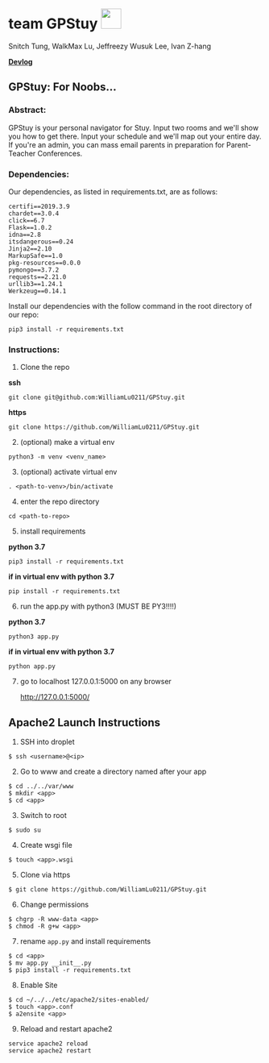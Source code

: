 # team GPStuy <img src="https://d1lss44hh2trtw.cloudfront.net/assets/article/2015/07/06/Azrael_Returns_feature.jpg" height="40">
Snitch Tung, WalkMax Lu, Jeffreezy Wusuk Lee, Ivan Z-hang

**[Devlog](https://github.com/WilliamLu0211/GPStuy/blob/master/doc/devlog.txt)**

## GPStuy: For Noobs...

### Abstract:
GPStuy is your personal navigator for Stuy. Input two rooms and we'll show you how to get there. Input your schedule and we'll map out your entire day. If you're an admin, you can mass email parents in preparation for Parent-Teacher Conferences.

### Dependencies: 
Our dependencies, as listed in requirements.txt, are as follows:
```
certifi==2019.3.9
chardet==3.0.4
click==6.7
Flask==1.0.2
idna==2.8
itsdangerous==0.24
Jinja2==2.10
MarkupSafe==1.0
pkg-resources==0.0.0
pymongo==3.7.2
requests==2.21.0
urllib3==1.24.1
Werkzeug==0.14.1
```

Install our dependencies with the follow command in the root directory of our repo:
```
pip3 install -r requirements.txt
```

### Instructions:
1. Clone the repo

**ssh**
```
git clone git@github.com:WilliamLu0211/GPStuy.git
```

**https**
```
git clone https://github.com/WilliamLu0211/GPStuy.git
```

2. (optional) make a virtual env
```
python3 -m venv <venv_name>
```

3. (optional) activate virtual env
```
. <path-to-venv>/bin/activate
```

4. enter the repo directory
```
cd <path-to-repo>
```

5. install requirements

**python 3.7**
```
pip3 install -r requirements.txt
```

**if in virtual env with python 3.7**
```
pip install -r requirements.txt
```

6. run the app.py with python3 (MUST BE PY3!!!!)

**python 3.7**
```
python3 app.py
```

**if in virtual env with python 3.7**
```
python app.py
```

7. go to localhost 127.0.0.1:5000 on any browser

   http://127.0.0.1:5000/

## Apache2 Launch Instructions
1. SSH into droplet

```$ ssh <username>@<ip>```

2. Go to www and create a directory named after your app
```
$ cd ../../var/www
$ mkdir <app>
$ cd <app>
```
3. Switch to root

```
$ sudo su
```

4. Create wsgi file

```
$ touch <app>.wsgi
```

5. Clone via https

```
$ git clone https://github.com/WilliamLu0211/GPStuy.git
```

6. Change permissions

```
$ chgrp -R www-data <app>
$ chmod -R g+w <app>
```

7. rename `app.py` and install requirements

```
$ cd <app>
$ mv app.py __init__.py
$ pip3 install -r requirements.txt
```

8. Enable Site

```
$ cd ~/../../etc/apache2/sites-enabled/
$ touch <app>.conf
$ a2ensite <app>
```

9. Reload and restart apache2

```
service apache2 reload
service apache2 restart
```
